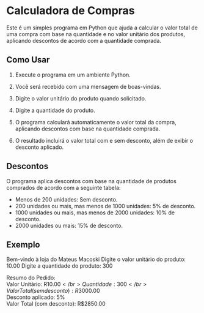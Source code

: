 # Calculadora de Compras

Este é um simples programa em Python que ajuda a calcular o valor total de uma compra com base na quantidade e no valor unitário dos produtos, aplicando descontos de acordo com a quantidade comprada.

## Como Usar

1. Execute o programa em um ambiente Python.

2. Você será recebido com uma mensagem de boas-vindas.

3. Digite o valor unitário do produto quando solicitado.

4. Digite a quantidade do produto.

5. O programa calculará automaticamente o valor total da compra, aplicando descontos com base na quantidade comprada.

6. O resultado incluirá o valor total com e sem desconto, além de exibir o desconto aplicado.

## Descontos

O programa aplica descontos com base na quantidade de produtos comprados de acordo com a seguinte tabela:

- Menos de 200 unidades: Sem desconto.
- 200 unidades ou mais, mas menos de 1000 unidades: 5% de desconto.
- 1000 unidades ou mais, mas menos de 2000 unidades: 10% de desconto.
- 2000 unidades ou mais: 15% de desconto.

## Exemplo

Bem-vindo à loja do Mateus Macoski
Digite o valor unitário do produto: 10.00
Digite a quantidade do produto: 300

Resumo do Pedido:</br>
Valor Unitário: R$10.00</br>
Quantidade: 300</br>
Valor Total (sem desconto): R$3000.00</br>
Desconto aplicado: 5%</br>
Valor Total (com desconto): R$2850.00

